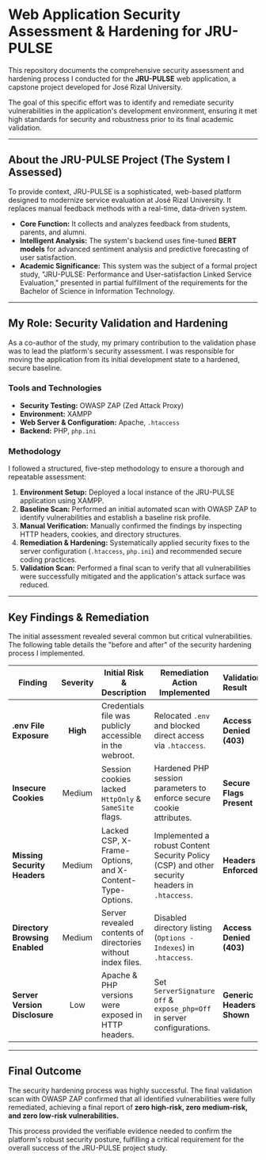 # Web Application Security Assessment & Hardening for JRU-PULSE

This repository documents the comprehensive security assessment and hardening process I conducted for the **JRU-PULSE** web application, a capstone project developed for José Rizal University.

The goal of this specific effort was to identify and remediate security vulnerabilities in the application's development environment, ensuring it met high standards for security and robustness prior to its final academic validation.

---

## About the JRU-PULSE Project (The System I Assessed)

To provide context, JRU-PULSE is a sophisticated, web-based platform designed to modernize service evaluation at José Rizal University. It replaces manual feedback methods with a real-time, data-driven system.

*   **Core Function:** It collects and analyzes feedback from students, parents, and alumni.
*   **Intelligent Analysis:** The system's backend uses fine-tuned **BERT models** for advanced sentiment analysis and predictive forecasting of user satisfaction.
*   **Academic Significance:** This system was the subject of a formal project study, "JRU-PULSE: Performance and User-satisfaction Linked Service Evaluation," presented in partial fulfillment of the requirements for the Bachelor of Science in Information Technology.


---

## My Role: Security Validation and Hardening

As a co-author of the study, my primary contribution to the validation phase was to lead the platform's security assessment. I was responsible for moving the application from its initial development state to a hardened, secure baseline.

### Tools and Technologies

*   **Security Testing:** OWASP ZAP (Zed Attack Proxy)
*   **Environment:** XAMPP
*   **Web Server & Configuration:** Apache, `.htaccess`
*   **Backend:** PHP, `php.ini`

### Methodology

I followed a structured, five-step methodology to ensure a thorough and repeatable assessment:

1.  **Environment Setup:** Deployed a local instance of the JRU-PULSE application using XAMPP.
2.  **Baseline Scan:** Performed an initial automated scan with OWASP ZAP to identify vulnerabilities and establish a baseline risk profile.
3.  **Manual Verification:** Manually confirmed the findings by inspecting HTTP headers, cookies, and directory structures.
4.  **Remediation & Hardening:** Systematically applied security fixes to the server configuration (`.htaccess`, `php.ini`) and recommended secure coding practices.
5.  **Validation Scan:** Performed a final scan to verify that all vulnerabilities were successfully mitigated and the application's attack surface was reduced.

---

## Key Findings & Remediation

The initial assessment revealed several common but critical vulnerabilities. The following table details the "before and after" of the security hardening process I implemented.

| Finding                       | Severity | Initial Risk & Description                          | Remediation Action Implemented                               | Validation Result            |
| ----------------------------- | :------: | --------------------------------------------------- | ------------------------------------------------------------ | :--------------------------- |
| **.env File Exposure**        | **High**     | Credentials file was publicly accessible in the webroot. | Relocated `.env` and blocked direct access via `.htaccess`.  |  **Access Denied (403)**    |
| **Insecure Cookies**          |  Medium  | Session cookies lacked `HttpOnly` & `SameSite` flags. | Hardened PHP session parameters to enforce secure cookie attributes. |  **Secure Flags Present**   |
| **Missing Security Headers**  |  Medium  | Lacked CSP, X-Frame-Options, and X-Content-Type-Options. | Implemented a robust Content Security Policy (CSP) and other security headers in `.htaccess`. |  **Headers Enforced**       |
| **Directory Browsing Enabled**|  Medium  | Server revealed contents of directories without index files. | Disabled directory listing (`Options -Indexes`) in `.htaccess`.      |  **Access Denied (403)**    |
| **Server Version Disclosure** |   Low    | Apache & PHP versions were exposed in HTTP headers. | Set `ServerSignature Off` & `expose_php=Off` in server configurations. |  **Generic Headers Shown**  |

---

## Final Outcome

The security hardening process was highly successful. The final validation scan with OWASP ZAP confirmed that all identified vulnerabilities were fully remediated, achieving a final report of **zero high-risk, zero medium-risk, and zero low-risk vulnerabilities.**

This process provided the verifiable evidence needed to confirm the platform's robust security posture, fulfilling a critical requirement for the overall success of the JRU-PULSE project study.
